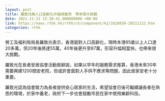 ```yaml
---
layout: post
title: 羅致光稱人口高齡化升幅相當快　帶來很大挑戰
date: 2021-11-22 15:30:41.000000000 +08:00
link: https://news.rthk.hk/rthk/ch/component/k2/1620939-20211122.htm
categories: rthk
---
```


勞工及福利局局長羅致光表示，香港面對人口高齡化，現時本港85歲以上人口達20多萬，但20年後將達55萬，40年後更升至87萬，形容升幅相當快，也帶來很大挑戰。

羅致光在長者安居協會活動致辭說，如果以早年的服務需求推算，香港未來30年需要興建1200間安老院，但或許會面對人手供不應求等問題，因此居家安老十分重要。

羅致光認為協會致力為長者提供安心居家的生活，希望協會日後可繼續讓長者在熟悉的環境，於家中養老，政府下一步也會鼓勵市民在家中使用樂齡科技。
